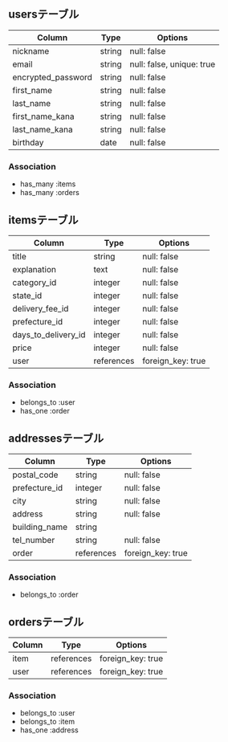 ## usersテーブル

| Column             | Type   | Options                   |
| ------------------ | ------ | ------------------------- |
| nickname           | string | null: false               |
| email              | string | null: false, unique: true |
| encrypted_password | string | null: false               |
| first_name         | string | null: false               |
| last_name          | string | null: false               |
| first_name_kana    | string | null: false               |
| last_name_kana     | string | null: false               |
| birthday           | date   | null: false               |

### Association

* has_many :items
* has_many :orders

## itemsテーブル

| Column              | Type          | Options           |
| ------------------- | --------------| ----------------- |
| title               | string        | null: false       |
| explanation         | text          | null: false       |
| category_id         | integer       | null: false       |
| state_id            | integer       | null: false       |
| delivery_fee_id     | integer       | null: false       |
| prefecture_id       | integer       | null: false       |
| days_to_delivery_id | integer       | null: false       |
| price               | integer       | null: false       |
| user                | references    | foreign_key: true |

### Association

* belongs_to :user
* has_one :order

## addressesテーブル

| Column               | Type       | Options           |
| -------------------- | ---------- | ----------------- |
| postal_code          | string     | null: false       |
| prefecture_id        | integer    | null: false       |
| city                 | string     | null: false       |
| address              | string     | null: false       |
| building_name        | string     |                   |
| tel_number           | string     | null: false       |
| order                | references | foreign_key: true |


### Association

* belongs_to :order

## ordersテーブル

| Column               | Type       | Options           |
| -------------------- | ---------- | ----------------- |
| item                 | references | foreign_key: true |
| user                 | references | foreign_key: true |

### Association

* belongs_to :user
* belongs_to :item
* has_one :address
